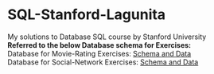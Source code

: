 # SQL-Stanford-Lagunita
My solutions to Database SQL course by Stanford University<br/>
**Referred to the below Database schema for Exercises:**<br/>
Database for Movie-Rating Exercises: [Schema and Data](https://lagunita.stanford.edu/c4x/DB/SQL/asset/moviedata.html)
<br/>
Database for Social-Network Exercises: [Schema and Data](https://lagunita.stanford.edu/c4x/DB/SQL/asset/socialdata.html)
